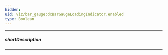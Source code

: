 ```yaml
---
hidden: 
uid: viz/bar_gauge:dxBarGaugeLoadingIndicator.enabled
type: Boolean
---
```

---
##### shortDescription

---
